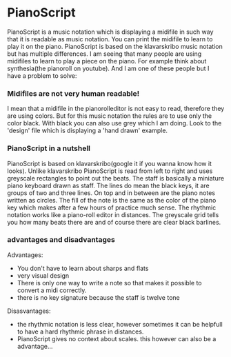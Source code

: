 # PianoScript
PianoScript is a music notation which is displaying a midifile in such way that it is readable as music notation. You can print the midifile to learn to play it on the piano. PianoScript is based on the klavarskribo music notation but has multiple differences. I am seeing that many people are using midifiles to learn to play a piece on the piano. For example think about synthesia(the pianoroll on youtube). And I am one of these people but I have a problem to solve: 

### Midifiles are not very human readable!
I mean that a midifile in the pianorolleditor is not easy to read, therefore they are using colors. But for this music notation the rules are to use only the color black. With black you can also use grey which I am doing. Look to the 'design' file which is displaying a 'hand drawn' example.

### PianoScript in a nutshell
PianoScript is based on klavarskribo(google it if you wanna know how it looks). Unlike klavarskribo PianoScript is read from left to right and uses greyscale rectangles to point out the beats. The staff is basically a miniature piano keyboard drawn as staff. The lines do mean the black keys, it are groups of two and three lines. On top and in between are the piano notes written as circles. The fill of the note is the same as the color of the piano key which makes after a few hours of practice much sense. The rhythmic notation works like a piano-roll editor in distances. The greyscale grid tells you how many beats there are and of course there are clear black barlines. 

### advantages and disadvantages
Advantages:
* You don't have to learn about sharps and flats
* very visual design
* There is only one way to write a note so that makes it possible to convert a midi correctly.
* there is no key signature because the staff is twelve tone

Disasvantages:
* the rhythmic notation is less clear, however sometimes it can be helpfull to have a hard rhythmic phrase in distances.
* PianoScript gives no context about scales. this however can also be a advantage...
